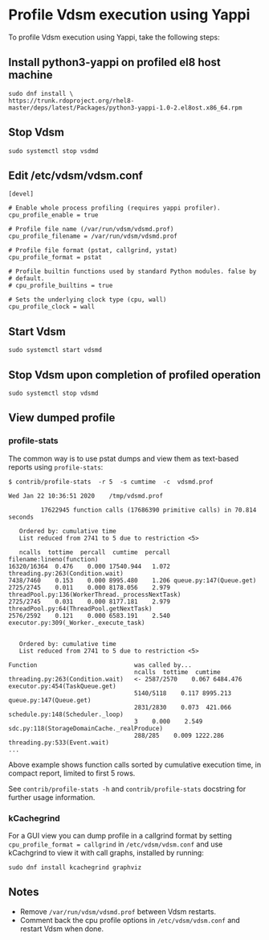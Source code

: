# Profile Vdsm execution using Yappi

To profile Vdsm execution using Yappi, take the following steps:

## Install python3-yappi on profiled el8 host machine
```
sudo dnf install \
https://trunk.rdoproject.org/rhel8-master/deps/latest/Packages/python3-yappi-1.0-2.el8ost.x86_64.rpm
```

## Stop Vdsm
```
sudo systemctl stop vsdmd
```

## Edit /etc/vdsm/vdsm.conf
```
[devel]

# Enable whole process profiling (requires yappi profiler).
cpu_profile_enable = true

# Profile file name (/var/run/vdsm/vdsmd.prof)
cpu_profile_filename = /var/run/vdsm/vdsmd.prof

# Profile file format (pstat, callgrind, ystat)
cpu_profile_format = pstat

# Profile builtin functions used by standard Python modules. false by
# default.
# cpu_profile_builtins = true

# Sets the underlying clock type (cpu, wall)
cpu_profile_clock = wall
```

## Start Vdsm
```
sudo systemctl start vdsmd
```

## Stop Vdsm upon completion of profiled operation
```
sudo systemctl stop vdsmd
```

## View dumped profile

### profile-stats

The common way is to use pstat dumps and view them as text-based reports using `profile-stats`:
```
$ contrib/profile-stats  -r 5  -s cumtime  -c  vdsmd.prof

Wed Jan 22 10:36:51 2020    /tmp/vdsmd.prof

         17622945 function calls (17686390 primitive calls) in 70.814 seconds

   Ordered by: cumulative time
   List reduced from 2741 to 5 due to restriction <5>

   ncalls  tottime  percall  cumtime  percall filename:lineno(function)
16320/16364  0.476    0.000 17540.944   1.072 threading.py:263(Condition.wait)
7438/7460    0.153    0.000 8995.480    1.206 queue.py:147(Queue.get)
2725/2745    0.011    0.000 8178.056    2.979 threadPool.py:136(WorkerThread._processNextTask)
2725/2745    0.031    0.000 8177.181    2.979 threadPool.py:64(ThreadPool.getNextTask)
2576/2592    0.121    0.000 6583.191    2.540 executor.py:309(_Worker._execute_task)


   Ordered by: cumulative time
   List reduced from 2741 to 5 due to restriction <5>

Function                           was called by...
                                   ncalls  tottime  cumtime
threading.py:263(Condition.wait)   <- 2587/2570    0.067 6484.476  executor.py:454(TaskQueue.get)
                                   5140/5118    0.117 8995.213  queue.py:147(Queue.get)
                                   2831/2830    0.073  421.066  schedule.py:148(Scheduler._loop)
                                   3    0.000    2.549  sdc.py:118(StorageDomainCache._realProduce)
                                   288/285    0.009 1222.286  threading.py:533(Event.wait)
...
```
Above example shows function calls sorted by cumulative execution time, in compact report,
limited to first 5 rows.

See `contrib/profile-stats -h` and `contrib/profile-stats` docstring for further usage information.

### kCachegrind

For a GUI view you can dump profile in a callgrind format by setting `cpu_profile_format = callgrind`
in `/etc/vdsm/vdsm.conf` and use kCachgrind to view it with call graphs, installed by running:
```
sudo dnf install kcachegrind graphviz
```

## Notes

- Remove `/var/run/vdsm/vdsmd.prof` between Vdsm restarts.
- Comment back the cpu profile options in `/etc/vdsm/vdsm.conf` and restart Vdsm when done.
